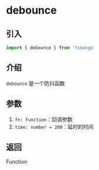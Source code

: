 # debounce

## 引入

```ts
import { debounce } from 'tsmango
```

## 介绍

`debounce` 是一个防抖函数

## 参数

1. `fn: Function`：回调参数
2. `time: number = 200`：延时的时间

## 返回

Function
